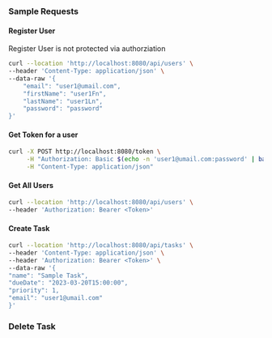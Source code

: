 ### Sample Requests

#### Register User
Register User is not protected via authorziation
```bash
curl --location 'http://localhost:8080/api/users' \
--header 'Content-Type: application/json' \
--data-raw '{
    "email": "user1@umail.com",
    "firstName": "user1Fn",
    "lastName": "user1Ln",
    "password": "password"
}'
```

#### Get Token for a user
```bash
curl -X POST http://localhost:8080/token \
     -H "Authorization: Basic $(echo -n 'user1@umail.com:password' | base64)" \
     -H "Content-Type: application/json"
```

#### Get All Users

```bash
curl --location 'http://localhost:8080/api/users' \
--header 'Authorization: Bearer <Token>'
```

#### Create Task 

```bash
curl --location 'http://localhost:8080/api/tasks' \
--header 'Content-Type: application/json' \
--header 'Authorization: Bearer <Token>' \
--data-raw '{
"name": "Sample Task",
"dueDate": "2023-03-20T15:00:00",
"priority": 1,
"email": "user1@umail.com"
}'
```

### Delete Task

